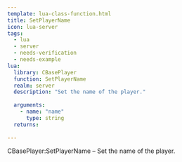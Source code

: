 ```yaml
---
template: lua-class-function.html
title: SetPlayerName
icon: lua-server
tags:
  - lua
  - server
  - needs-verification
  - needs-example
lua:
  library: CBasePlayer
  function: SetPlayerName
  realm: server
  description: "Set the name of the player."
  
  arguments:
    - name: "name"
      type: string
  returns:
    
---
```


<div class="lua__search__keywords">
CBasePlayer:SetPlayerName &#x2013; Set the name of the player.
</div>
